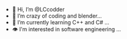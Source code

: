 - 👋 Hi, I’m @LCcodder
- 👀 I’m crazy of coding and blender...
- 🌱 I’m currently learning C++ and C# ...
- 👁️ I'm interested in software engineering ...
<!---
LCcodder/LCcodder is a ✨ special ✨ repository because its `README.md` (this file) appears on your GitHub profile.
You can click the Preview link to take a look at your changes.
--->
